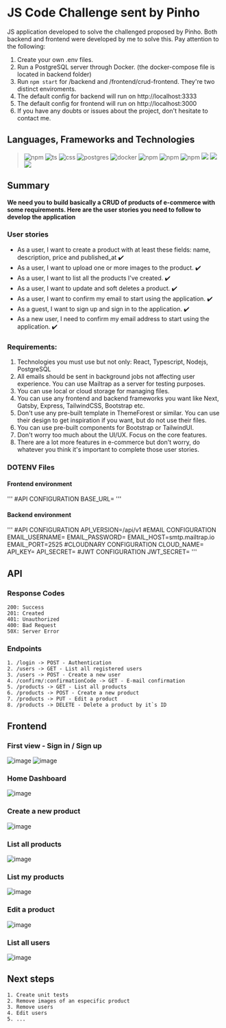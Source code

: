 # JS Code Challenge sent by Pinho
JS application developed to solve the challenged proposed by Pinho. Both backend and frontend were developed by me to solve this. Pay attention to the following:
1. Create your own .env files.
2. Run a PostgreSQL server through Docker. (the docker-compose file is located in backend folder)
3. Run ```npm start``` for /backend and /frontend/crud-frontend. They're two distinct enviroments. 
4. The default config for backend will run on http://localhost:3333
5. The default config for frontend will run on http://localhost:3000
6. If you have any doubts or issues about the project, don't hesitate to contact me.

## Languages, Frameworks and Technologies
> ![npm](https://img.shields.io/npm/v/express?color=black&label=NodeJS&logo=node.js)
> ![ts](https://flat.badgen.net/badge/-/TypeScript/blue?icon=typescript&label)
> ![css](https://img.shields.io/badge/CSS-Primitive-informational)
> ![postgres](https://img.shields.io/badge/postgresql-10.0-blue?label=PostgreSQL&logo=postgresql)
> ![docker](https://img.shields.io/badge/3.3.0-blue?label=Docker&logo=docker)
> ![npm](https://img.shields.io/npm/v/express?color=black&label=Express&logo=node.js)
> ![npm](https://img.shields.io/npm/v/react?color=black&label=React&logo=react)
> ![npm](https://img.shields.io/npm/v/knex?color=black&label=Knex&logo=wolfram&logoColor=orange)
> ![](https://img.shields.io/badge/token-JWT-informational)
> ![](https://img.shields.io/badge/mail-mailtrap-informational)
> ![](https://img.shields.io/badge/cloud-cloudnary-informational)

## Summary
**We need you to build basically a CRUD of products of e-commerce with some requirements. Here are the user stories you need to follow to develop the application**

### User stories
-   As a user, I want to create a product with at least these fields: name, description, price and published_at :heavy_check_mark:
-   As a user, I want to upload one or more images to the product. :heavy_check_mark:
-   As a user, I want to list all the products I've created. :heavy_check_mark:   
-   As a user, I want to update and soft deletes a product. :heavy_check_mark:
-   As a user, I want to confirm my email to start using the application. :heavy_check_mark:
-   As a guest, I want to sign up and sign in to the application. :heavy_check_mark:
-   As a new user, I need to confirm my email address to start using the application. :heavy_check_mark:
### Requirements:
1.  Technologies you must use but not only: React, Typescript, Nodejs, PostgreSQL    
2.  All emails should be sent in background jobs not affecting user experience. You can use Mailtrap as a server for testing purposes.    
3.  You can use local or cloud storage for managing files.    
4.  You can use any frontend and backend frameworks you want like Next, Gatsby, Express, TailwindCSS, Bootstrap etc.    
5.  Don't use any pre-built template in ThemeForest or similar. You can use their design to get inspiration if you want, but do not use their files.    
6.  You can use pre-built components for Bootstrap or TailwindUI.    
7.  Don't worry too much about the UI/UX. Focus on the core features.    
8.  There are a lot more features in e-commerce but don't worry, do whatever you think it's important to complete those user stories.

### DOTENV Files
#### Frontend environment
'''
#API CONFIGURATION
BASE_URL=
'''
#### Backend environment
'''
#API CONFIGURATION
API_VERSION=/api/v1
#EMAIL CONFIGURATION
EMAIL_USERNAME=
EMAIL_PASSWORD=
EMAIL_HOST=smtp.mailtrap.io
EMAIL_PORT=2525
#CLOUDNARY CONFIGURATION
CLOUD_NAME=
API_KEY=
API_SECRET=
#JWT CONFIGURATION
JWT_SECRET=
'''
## API
### Response Codes 
```
200: Success
201: Created
401: Unauthorized
400: Bad Request
50X: Server Error
```
### Endpoints
``` 
1. /login -> POST - Authentication
2. /users -> GET - List all registered users
3. /users -> POST - Create a new user
4. /confirm/:confirmationCode -> GET - E-mail confirmation
5. /products -> GET - List all products
6. /products -> POST - Create a new product
7. /products -> PUT - Edit a product
8. /products -> DELETE - Delete a product by it`s ID
```
## Frontend
### First view - Sign in / Sign up
![image](https://user-images.githubusercontent.com/21188945/114710855-a0e93480-9d04-11eb-8811-6623a44b8c75.png)
![image](https://user-images.githubusercontent.com/21188945/114710884-a8104280-9d04-11eb-9df7-20d76a8637ab.png)
### Home Dashboard
![image](https://user-images.githubusercontent.com/21188945/114710973-c5dda780-9d04-11eb-9b80-f0c95c1592f1.png)
### Create a new product
![image](https://user-images.githubusercontent.com/21188945/114710993-cfffa600-9d04-11eb-93dc-e7fe278e2b65.png)
### List all products
![image](https://user-images.githubusercontent.com/21188945/114711029-db52d180-9d04-11eb-9317-f7f1ccddcff2.png)
### List my products
![image](https://user-images.githubusercontent.com/21188945/114628071-ab67e780-9c8c-11eb-8368-875e385b4502.png)
### Edit a product
![image](https://user-images.githubusercontent.com/21188945/114711067-e574d000-9d04-11eb-846a-254e1d6e5d67.png)
### List all users
![image](https://user-images.githubusercontent.com/21188945/114711496-67fd8f80-9d05-11eb-971c-f057f9abc973.png)
## Next steps
```
1. Create unit tests
2. Remove images of an especific product
3. Remove users
4. Edit users
5. ...
```
